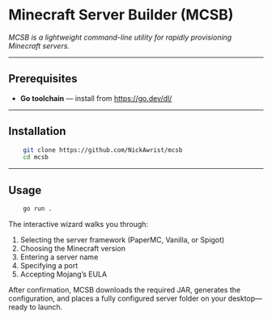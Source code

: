 # Minecraft Server Builder (MCSB)

*MCSB is a lightweight command-line utility for rapidly provisioning Minecraft servers.*

---

## Prerequisites

- **Go toolchain** — install from <https://go.dev/dl/>

---

## Installation

```bash
    git clone https://github.com/NickAwrist/mcsb
    cd mcsb
```

---

## Usage

```bash
    go run .
```

The interactive wizard walks you through:

1. Selecting the server framework (PaperMC, Vanilla, or Spigot)
2. Choosing the Minecraft version
3. Entering a server name
4. Specifying a port
5. Accepting Mojang’s EULA

After confirmation, MCSB downloads the required JAR, generates the configuration, and places a fully configured server folder on your desktop—ready to launch.
